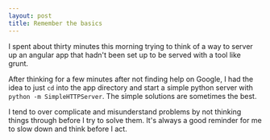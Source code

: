 ```yaml
---
layout: post
title: Remember the basics
---
```


I spent about thirty minutes this morning trying to think of a way to server up an angular app that hadn't been set up to be served with a tool like grunt. 

After thinking for a few minutes after not finding help on Google, I had the idea to just `cd` into the app directory and start a simple python server with `python -m SimpleHTTPServer`. The simple solutions are sometimes the best. 

I tend to over complicate and misunderstand problems by not thinking things through before I try to solve them. It's always a good reminder for me to slow down and think before I act.